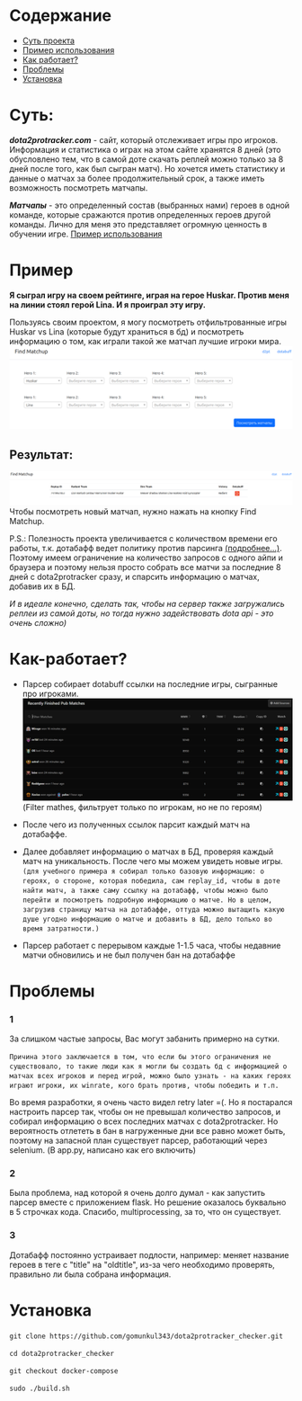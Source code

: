 # Содержание
- [Суть проекта](#cуть)
- [Пример использования](#Пример)
- [Как работает?](#Как-работает?)
- [Проблемы](#Проблемы)
- [Установка](#Установка)
# Суть:
___dota2protracker.com___ - сайт, который отслеживает игры про игроков. Информация и статистика о играх на этом сайте хранятся 8 дней (это обусловлено тем, что в самой доте скачать реплей можно только за 8 дней после того, как был сыгран матч). Но хочется иметь статистику и данные о матчах за более продолжительный срок, а также иметь возможность посмотреть матчапы. 

___Матчапы___ - это определенный состав (выбранных нами) героев в одной команде, которые сражаются против определенных героев другой команды. Лично для меня это представляет огромную ценность в обучении игре. [Пример использования](#Пример) 
# Пример 
__Я сыграл игру на своем рейтинге, играя на герое Huskar. Против меня на линии стоял герой Lina. И я проиграл эту игру.__

Пользуясь своим проектом, я могу посмотреть отфильтрованные игры Huskar vs Lina (которые будут храниться в бд) и посмотреть информацию о том, как играли такой же матчап лучшие игроки мира. 
![Поиск матчапа](https://github.com/gomunkul343/dota2protracker_checker/blob/main/src/3.png)

## Результат:
![Результат поиска](https://github.com/gomunkul343/dota2protracker_checker/blob/main/src/2.png)
Чтобы посмотреть новый матчап, нужно нажать на кнопку Find Matchup.


P.S.: 
Полезность проекта увеличивается с количеством времени его работы, т.к. дотабафф ведет политику против парсинга [(подробнее...)](https://www.dotabuff.com/robots.txt). Поэтому имеем ограничение на количество запросов с одного айпи и браузера и поэтому нельзя просто собрать все матчи за последние 8 дней с dota2protracker сразу, и спарсить информацию о матчах, добавив их в БД.

_И в идеале конечно, сделать так, чтобы на сервер также загружались реплеи из самой доты, но тогда нужно задействовать dota api - это очень сложно)_
# Как-работает?
 - Парсер собирает dotabuff ссылки на последние игры, сыгранные про игроками. 
![Парсинг ссылок](https://github.com/gomunkul343/dota2protracker_checker/blob/main/src/1.png)
(Filter mathes, фильтрует только по игрокам, но не по героям)

 - После чего из полученных ссылок парсит каждый матч на дотабаффе.

- Далее добавляет информацию о матчах в БД, проверяя каждый матч на уникальность. После чего мы можем увидеть новые игры.
`(для учебного примера я собирал только базовую информацию: о героях, о стороне, которая победила, сам replay_id, чтобы в доте найти матч, а также саму ссылку на дотабафф, чтобы можно было перейти и посмотреть подробную информацию о матче. Но в целом, загрузив страницу матча на дотабаффе, оттуда можно вытащить какую душе угодно информацию о матче и добавить в БД, дело только во время затратности.)
`
- Парсер работает с перерывом каждые 1-1.5 часа, чтобы недавние матчи обновились и не был получен бан на дотабаффе
# Проблемы
### 1
За слишком частые запросы, Вас могут забанить примерно на сутки.

`
Причина этого заключается в том, что если бы этого ограничения не существовало, то такие люди как я могли бы создать бд с информацией о матчах всех игроков и перед игрой, можно было узнать - на каких героях играют игроки, их winrate, кого брать против, чтобы победить и т.п. 
`

Во время разработки, я очень часто видел retry later =(. Но я постарался настроить парсер так, чтобы он не превышал количество запросов, и собирал информацию о всех последних матчах c dota2protracker. Но вероятность отлететь в бан в нагруженные дни все равно может быть, поэтому на запасной план существует парсер, работающий через selenium. (В app.py, написано как его включить)
### 2
Была проблема, над которой я очень долго думал - как запустить парсер вместе с приложением flask. Но решение оказалось буквально в 5 строчках кода. Спасибо, multiprocessing, за то, что он существует.
### 3
Дотабафф постоянно устраивает подлости, например: меняет название героев в теге с "title" на "oldtitle", из-за чего необходимо проверять, правильно ли была собрана информация.
# Установка
`git clone https://github.com/gomunkul343/dota2protracker_checker.git`

`cd dota2protracker_checker`

`git checkout docker-compose`

`sudo ./build.sh`
